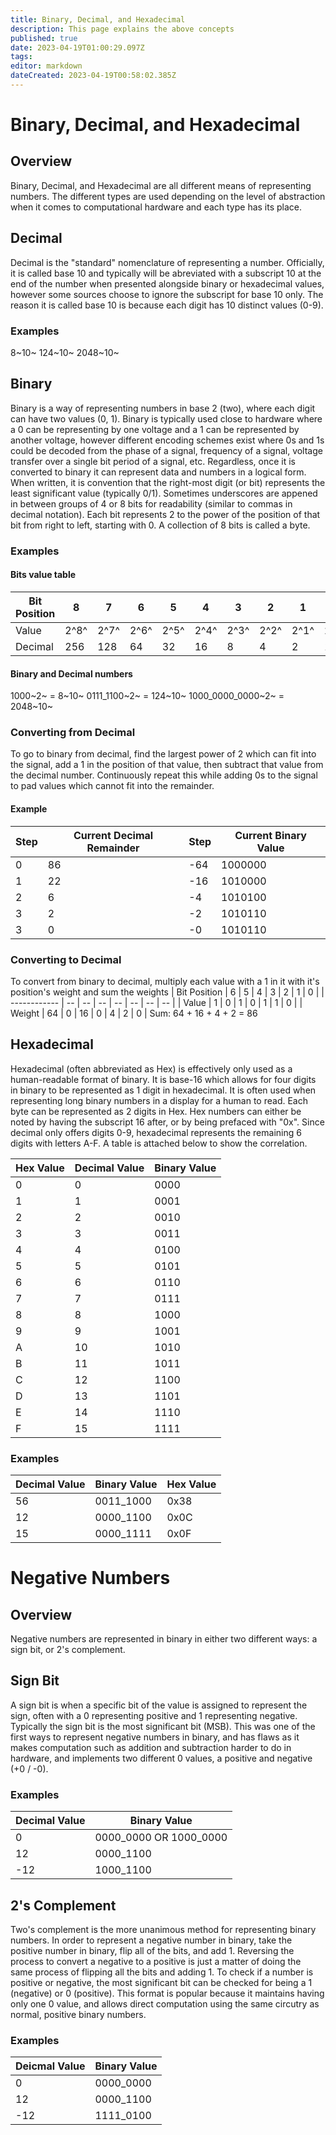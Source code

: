 ```yaml
---
title: Binary, Decimal, and Hexadecimal
description: This page explains the above concepts
published: true
date: 2023-04-19T01:00:29.097Z
tags: 
editor: markdown
dateCreated: 2023-04-19T00:58:02.385Z
---
```


# Binary, Decimal, and Hexadecimal
## Overview
Binary, Decimal, and Hexadecimal are all different means of representing numbers. The different types are used depending on the level of abstraction when it comes to computational hardware and each type has its place.

## Decimal
Decimal is the "standard" nomenclature of representing a number. Officially, it is called base 10 and typically will be abreviated with a subscript 10 at the end of the number when presented alongside binary or hexadecimal values, however some sources choose to ignore the subscript for base 10 only. The reason it is called base 10 is because each digit has 10 distinct values (0-9).

### Examples
8~10~
124~10~
2048~10~

## Binary
Binary is a way of representing numbers in base 2 (two), where each digit can have two values (0, 1). Binary is typically used close to hardware where a 0 can be representing by one voltage and a 1 can be represented by another voltage, however different encoding schemes exist where 0s and 1s could be decoded from the phase of a signal, frequency of a signal, voltage transfer over a single bit period of a signal, etc. Regardless, once it is converted to binary it can represent data and numbers in a logical form. When written, it is convention that the right-most digit (or bit) represents the least significant value (typically 0/1). Sometimes underscores are appened in between groups of 4 or 8 bits for readability (similar to commas in decimal notation). Each bit represents 2 to the power of the position of that bit from right to left, starting with 0. A collection of 8 bits is called a byte.

### Examples
#### Bits value table
| Bit Position | 8    | 7    | 6    | 5    | 4    | 3    | 2    | 1    | 0    |
| ------------ | ---- | ---- | ---- | ---- | ---- | ---- | ---- | ---- | ---- |
| Value        | 2^8^ | 2^7^ | 2^6^ | 2^5^ | 2^4^ | 2^3^ | 2^2^ | 2^1^ | 2^0^ |
| Decimal      | 256  | 128  | 64   | 32   | 16   | 8    | 4    | 2    | 1    |

#### Binary and Decimal numbers
1000~2~ = 8~10~
0111_1100~2~ = 124~10~
1000_0000_0000~2~ = 2048~10~

### Converting from Decimal
To go to binary from decimal, find the largest power of 2 which can fit into the signal, add a 1 in the position of that value, then subtract that value from the decimal number. Continuously repeat this while adding 0s to the signal to pad values which cannot fit into the remainder.

#### Example
| Step | Current Decimal Remainder | Step | Current Binary Value |
| ---- | ------------------------- | ---- | -------------------- |
| 0    | 86                        |  -64 | 1000000              |
| 1    | 22                        |  -16 | 1010000              |
| 2    | 6                         |   -4 | 1010100              |
| 3    | 2                         |   -2 | 1010110              |
| 3    | 0                         |   -0 | 1010110              |

### Converting to Decimal
To convert from binary to decimal, multiply each value with a 1 in it with it's position's weight and sum the weights
| Bit Position | 6  | 5  | 4  | 3  | 2  | 1  | 0  |
| ------------ | -- | -- | -- | -- | -- | -- | -- |
| Value        | 1  | 0  | 1  | 0  | 1  | 1  | 0  |
| Weight       | 64 | 0  | 16 | 0  | 4  | 2  | 0  |
Sum: 64 + 16 + 4 + 2 = 86

## Hexadecimal
Hexadecimal (often abbreviated as Hex) is effectively only used as a human-readable format of binary. It is base-16 which allows for four digits in binary to be represented as 1 digit in hexadecimal. It is often used when representing long binary numbers in a display for a human to read. Each byte can be represented as 2 digits in Hex. Hex numbers can either be noted by having the subscript 16 after, or by being prefaced with "0x". Since decimal only offers digits 0-9, hexadecimal represents the remaining 6 digits with letters A-F. A table is attached below to show the correlation.

| Hex Value | Decimal Value | Binary Value |
| --------- | ------------- | ------------ |
| 0         | 0             | 0000         |
| 1         | 1             | 0001         |
| 2         | 2             | 0010         |
| 3         | 3             | 0011         |
| 4         | 4             | 0100         |
| 5         | 5             | 0101         |
| 6         | 6             | 0110         |
| 7         | 7             | 0111         |
| 8         | 8             | 1000         |
| 9         | 9             | 1001         |
| A         | 10            | 1010         |
| B         | 11            | 1011         |
| C         | 12            | 1100         |
| D         | 13            | 1101         |
| E         | 14            | 1110         |
| F         | 15            | 1111         |

### Examples
| Decimal Value | Binary Value | Hex Value |
| ------------- | ------------ | --------- |
| 56            | 0011_1000    | 0x38      |
| 12            | 0000_1100    | 0x0C      |
| 15            | 0000_1111    | 0x0F      |

# Negative Numbers
## Overview
Negative numbers are represented in binary in either two different ways: a sign bit, or 2's complement.

## Sign Bit
A sign bit is when a specific bit of the value is assigned to represent the sign, often with a 0 representing positive and 1 representing negative. Typically the sign bit is the most significant bit (MSB). This was one of the first ways to represent negative numbers in binary, and has flaws as it makes computation such as addition and subtraction harder to do in hardware, and implements two different 0 values, a positive and negative (+0 / -0).

### Examples
| Decimal Value | Binary Value           |
| ------------- | ---------------------- |
| 0             | 0000_0000 OR 1000_0000 |
| 12            | 0000_1100              |
| -12           | 1000_1100              |

## 2's Complement
Two's complement is the more unanimous method for representing binary numbers. In order to represent a negative number in binary, take the positive number in binary, flip all of the bits, and add 1. Reversing the process to convert a negative to a positive is just a matter of doing the same process of flipping all the bits and adding 1. To check if a number is positive or negative, the most significant bit can be checked for being a 1 (negative) or 0 (positive). This format is popular because it maintains having only one 0 value, and allows direct computation using the same circutry as normal, positive binary numbers.

### Examples
| Deicmal Value | Binary Value |
| ------------- | ------------ |
| 0             | 0000_0000    |
| 12            | 0000_1100    |
| -12           | 1111_0100    |